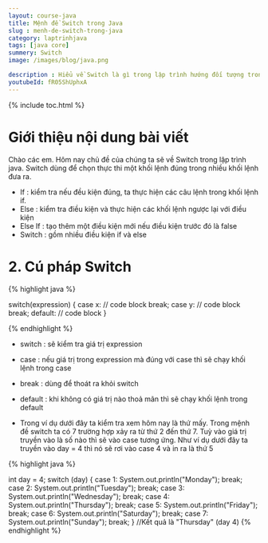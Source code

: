 ```yaml
---
layout: course-java
title: Mệnh đề Switch trong Java
slug : menh-de-switch-trong-java
category: laptrinhjava
tags: [java core]
summery: Switch  
image: /images/blog/java.png

description : Hiểu về Switch là gì trong lập trình hướng đối tượng trong lập trình? Giải thích các khái niệm về Switch trong lập trình hướng đối tượng. Lợi ích của việc sử dụng Switch lập trình hướng đối tượng trong lập trình.
youtubeId: fR05ShUphxA
---
```


{% include toc.html %}

# **Giới thiệu nội dung bài viết**

Chào các em. Hôm nay chủ đề của chúng ta sẽ về Switch trong lập trình java. Switch dùng để chọn thực thi một khối lệnh đúng trong nhiều khối lệnh đưa ra.

- If : kiểm tra nếu đều kiện đúng, ta thực hiện các câu lệnh trong khối lệnh if.
- Else : kiểm tra điều kiện và  thực hiện các khối lệnh ngược lại với điều kiện
- Else If : tạo thêm một điều kiện mới nếu điều kiện trước đó là false
- Switch  : gồm nhiều điều kiện if và else

# **2. Cú pháp Switch**

{% highlight java  %}

switch(expression) {
  case x:
    // code block
    break;
  case y:
    // code block
    break;
  default:
    // code block
}

{% endhighlight %}

- switch : sẽ kiểm tra giá trị expression
- case   : nếu giá trị trong expression mà đúng với case thì sẽ chạy khối lệnh trong case
- break  : dùng để thoát ra khỏi switch
- default : khi không có giá trị nào thoả mãn thì sẽ chạy khối lệnh trong default

- Trong ví dụ dưới đây ta kiểm tra xem hôm nay là thứ mấy. Trong mệnh đề switch ta có 7 trường hợp xảy ra từ thứ 2 đến thứ 7. Tuỳ vào giá trị truyền vào là số nào thì sẽ vào case tương ứng. Như ví dụ dưới đây ta truyền vào day = 4 thì nó sẽ rơi vào case 4 và in ra là thứ 5

{% highlight java  %}

int day = 4;
switch (day) {
  case 1:
    System.out.println("Monday");
    break;
  case 2:
    System.out.println("Tuesday");
    break;
  case 3:
    System.out.println("Wednesday");
    break;
  case 4:
    System.out.println("Thursday");
    break;
  case 5:
    System.out.println("Friday");
    break;
  case 6:
    System.out.println("Saturday");
    break;
  case 7:
    System.out.println("Sunday");
    break;
}
//Kết quả là "Thursday" (day 4)
{% endhighlight %}


















